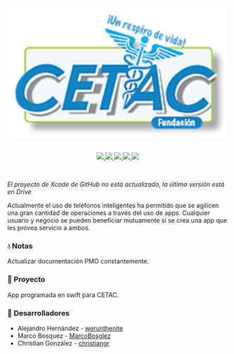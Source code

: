 <div id="logo" style="text-align:center">
    <a href="https://www.cetac.mx/">
        <img src="assets/logo.png">
    </a>
</div>

<br>

<p align="center">
	<a href="https://drive.google.com/drive/folders/1C12AVsWnzVFj_MC5_0XjS7sA2t6ot2dU?usp=sharing">
        <img src="https://img.shields.io/badge/reportes_semanales-yellow">
    </a>
    <a href=https://drive.google.com/drive/folders/1kb-FONCg1Ya6TQwT4XnYItqTdftnECGf?usp=sharing>
        <img src="https://img.shields.io/badge/sesiones_semanales-green">
    </a>
    <a href="https://drive.google.com/drive/folders/1E9G7MCh_syApP_Q6aqHE3XnOp0SnL1p1?usp=sharing">
        <img src="https://img.shields.io/badge/documentaci%C3%B3n-blue">
    </a>
    <a href="https://sharing.clickup.com/b/h/7-14112947-2/16eec74bc102ca0">
        <img src="https://img.shields.io/badge/-ClickUp-ff69b4">
    </a>
    <a href="https://github.com/grchristian/retoequipo1/tree/main/Xcode">
        <img src="https://img.shields.io/badge/proyecto_Xcode-orange">
    </a>
</p>

<br>

_El proyecto de Xcode de GitHub no está actualizado, la última versión está en Drive_

Actualmente el uso de teléfonos inteligentes ha permitido que se agilicen una gran cantidad de operaciones a través del uso de apps. Cualquier usuario y negocio se pueden beneficiar mutuamente si se crea una app que les provea servicio a ambos.

### 💧 Notas

Actualizar documentación PMO constantemente.

### 🚀 Proyecto

App programada en swift para CETAC.

### 💛 Desarrolladores

* Alejandro Hernández - [werunthenite](https://github.com/werunthenite)
* Marco Bosquez - [MarcoBosglez](https://github.com/MarcoBosglez)
* Christian González - [christiangr](https://github.com/grchristian)